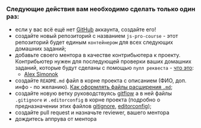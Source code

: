 ### Следующие действия вам необходимо сделать только один раз:

- если у вас всё ещё нет [GitHub](https://github.com/) аккаунта, создайте его!
- создайте новый репозиторий с названием `js-pro-course` - этот репозиторий будет единым `контейнером` для всех следующих домашних заданий;
- добавьте своего ментора в качестве контрибьютера к проекту. Контрибьютер нужен для последующей проверки ваших домашних заданий, которые будут сделаны с помощью `пулл реквеста` - [что это](https://habr.com/ru/post/125999/):
  - [Alex Simonok](https://github.com/asimonok)
- создайте `README.md` файл в корне проекта с описанием (ФИО, доп. инфо - по желанию). [Как оформлять файлы расширения `.md`](https://guides.github.com/features/mastering-markdown/);
- создайте новую ветку руководствуясь [gitflow](https://www.atlassian.com/ru/git/tutorials/comparing-workflows/gitflow-workflow) а в ней файлы `.gitignore` и `.editorconfig` в корне проекта (подробно о предназначении этих файлов [gitignore](https://git-scm.com/docs/gitignore), [editorconfig](https://editorconfig.org/));
- создайте pull request и назначьте reviewer, вашего ментора
- дождитесь аппрува от ментора
